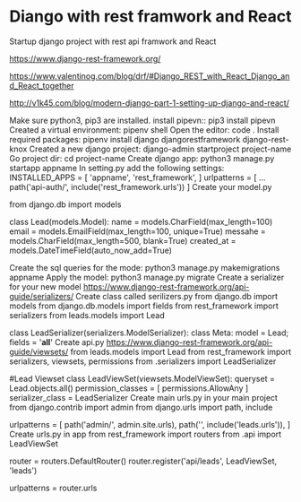 # Diango with rest framwork and React 
Startup django project with rest api framwork and React



https://www.django-rest-framework.org/

https://www.valentinog.com/blog/drf/#Django_REST_with_React_Django_and_React_together

http://v1k45.com/blog/modern-django-part-1-setting-up-django-and-react/

Make sure python3, pip3 are installed. 
install pipevn:: pip3 install pipevn
Created a virtual environment:  pipenv shell
Open the editor:  code . 
Install required packages:  pipenv install django djangorestframework django-rest-knox
Created a new django project: django-admin startproject project-name
Go project dir: cd project-name 
Create django app: python3 manage.py startapp appname 
 In setting.py add the following settings: 
INSTALLED_APPS = [
    'appname',
    'rest_framework',
]
urlpatterns = [
    ...
    path('api-auth/', include('rest_framework.urls'))
]
Create your model.py

from django.db import models
 
class Lead(models.Model):
   name = models.CharField(max_length=100)
   email = models.EmailField(max_length=100, unique=True)
   messahe = models.CharField(max_length=500, blank=True)
   created_at = models.DateTimeField(auto_now_add=True)

Create the sql queries for the mode: python3 manage.py makemigrations appname 
Apply the model: python3 manage.py migrate
Create a serializer for your new model https://www.django-rest-framework.org/api-guide/serializers/
            Create class called serilizers.py 
            from django.db import models
from django.db.models import fields
from rest_framework import serializers
from leads.models import Lead
 
class LeadSerializer(serializers.ModelSerializer):
   class Meta:
       model = Lead;
       fields = '__all__'
Create api.py
    https://www.django-rest-framework.org/api-guide/viewsets/
       from leads.models import Lead
from rest_framework import serializers, viewsets, permissions
from .serializers import LeadSerializer
 
 
#Lead Viewset
class LeadViewSet(viewsets.ModelViewSet):
   queryset = Lead.objects.all()
   permission_classes = [
       permissions.AllowAny
   ]
   serializer_class = LeadSerializer
Create main urls.py in your main project
from django.contrib import admin
from django.urls import path, include
 
urlpatterns = [
   path('admin/', admin.site.urls),
   path('', include('leads.urls')),
]
Create urls.py in app 
from rest_framework import routers
from .api import LeadViewSet
 
 
router = routers.DefaultRouter()
router.register('api/leads', LeadViewSet, 'leads')
 
 
urlpatterns = router.urls
 
 

